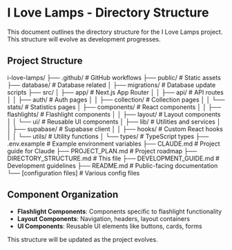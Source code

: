 # I Love Lamps - Directory Structure

This document outlines the directory structure for the I Love Lamps project. This structure will evolve as development progresses.

## Project Structure

i-love-lamps/
├── .github/ # GitHub workflows
├── public/ # Static assets
├── database/ # Database related
│ ├── migrations/ # Database update scripts
├── src/
│ ├── app/ # Next.js App Router
│ │ ├── api/ # API routes
│ │ ├── auth/ # Auth pages
│ │ ├── collection/ # Collection pages
│ │ └── stats/ # Statistics pages
│ ├── components/ # React components
│ │ ├── flashlights/ # Flashlight components
│ │ ├── layout/ # Layout components
│ │ └── ui/ # Reusable UI components
│ ├── lib/ # Utilities and services
│ │ ├── supabase/ # Supabase client
│ │ ├── hooks/ # Custom React hooks
│ │ └── utils/ # Utility functions
│ └── types/ # TypeScript types
├── .env.example # Example environment variables
├── CLAUDE.md # Project guide for Claude
├── PROJECT_PLAN.md # Project roadmap
├── DIRECTORY_STRUCTURE.md # This file
├── DEVELOPMENT_GUIDE.md # Development guidelines
├── README.md # Public-facing documentation
└── [configuration files] # Various config files

## Component Organization

- **Flashlight Components**: Components specific to flashlight functionality
- **Layout Components**: Navigation, headers, layout containers
- **UI Components**: Reusable UI elements like buttons, cards, forms

This structure will be updated as the project evolves.
